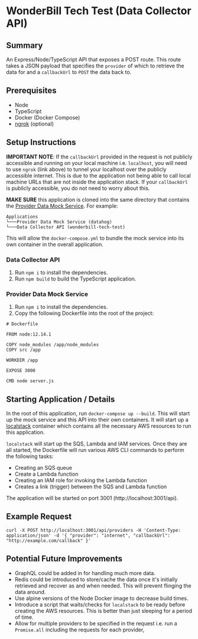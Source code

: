 # WonderBill Tech Test (Data Collector API)

## Summary
An Express/Node/TypeScript API that exposes a POST route. This route takes a JSON payload that specifies the `provider` of which to retrieve the data for and a `callbackUrl` to `POST` the data back to.

## Prerequisites
- Node
- TypeScript
- Docker (Docker Compose)
- [ngrok](https://ngrok.com/download) (optional)

## Setup Instructions

**IMPORTANT NOTE**: If the `callbackUrl` provided in the request is not publicly accessible and running on your local machine i.e. `localhost`, you will need to use `ngrok` (link above) to tunnel your localhost over the publicly accessible internet. This is due to the application not being able to call local machine URLs that are not inside the application stack. If your `callbackUrl` is publicly accessible, you do not need to worry about this.

**MAKE SURE** this application is cloned into the same directory that contains the [Provider Data Mock Service](https://bitbucket.org/wonderbill/datahog). For example:
```
Applications
└───Provider Data Mock Service (datahog)
└───Data Collector API (wonderbill-tech-test)
```

This will allow the `docker-compose.yml` to bundle the mock service into its own container in the overall application.

### Data Collector API
1) Run `npm i` to install the dependencies.
2) Run `npm build` to build the TypeScript application.

### Provider Data Mock Service
1) Run `npm i` to install the dependencies.
2) Copy the following Dockerfile into the root of the project:
```
# Dockerfile

FROM node:12.14.1

COPY node_modules /app/node_modules
COPY src /app

WORKDIR /app

EXPOSE 3000

CMD node server.js
```

## Starting Application / Details
In the root of this application, run `docker-compose up --build`. This will start up the mock service and this API into their own containers. It will start up a [localstack](https://github.com/localstack/localstack) container which contains all the necessary AWS resources to run this application.

`localstack` will start up the SQS, Lambda and IAM services. Once they are all started, the Dockerfile will run various AWS CLI commands to perform the following tasks:
- Creating an SQS queue
- Create a Lambda function
- Creating an IAM role for invoking the Lambda function
- Creates a link (trigger) between the SQS and Lambda function

The application will be started on port 3001 (http://localhost:3001/api).

## Example Request
```
curl -X POST http://localhost:3001/api/providers -H 'Content-Type: application/json' -d '{ "provider": "internet", "callbackUrl": "http://example.com/callback" }'
```

## Potential Future Improvements
- GraphQL could be added in for handling much more data.
- Redis could be introduced to store/cache the data once it's initially retrieved and recover as and when needed. This will prevent flinging the data around.
- Use alpine versions of the Node Docker image to decrease build times.
- Introduce a script that waits/checks for `localstack` to be ready before creating the AWS resources. This is better than just sleeping for a period of time.
- Allow for multiple providers to be specified in the request i.e. run a `Promise.all` including the requests for each provider,
